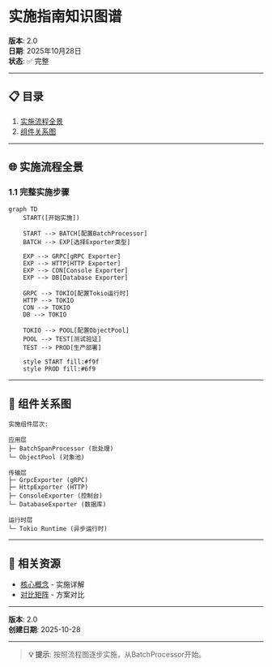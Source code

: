 ﻿# 实施指南知识图谱

**版本**: 2.0  
**日期**: 2025年10月28日  
**状态**: ✅ 完整

---

## 📋 目录

1. [实施流程全景](#1-实施流程全景)
2. [组件关系图](#2-组件关系图)

---

## 🌐 实施流程全景

### 1.1 完整实施步骤

```mermaid
graph TD
    START([开始实施])
    
    START --> BATCH[配置BatchProcessor]
    BATCH --> EXP[选择Exporter类型]
    
    EXP --> GRPC[gRPC Exporter]
    EXP --> HTTP[HTTP Exporter]
    EXP --> CON[Console Exporter]
    EXP --> DB[Database Exporter]
    
    GRPC --> TOKIO[配置Tokio运行时]
    HTTP --> TOKIO
    CON --> TOKIO
    DB --> TOKIO
    
    TOKIO --> POOL[配置ObjectPool]
    POOL --> TEST[测试验证]
    TEST --> PROD[生产部署]
    
    style START fill:#f9f
    style PROD fill:#6f9
```

---

## 🔗 组件关系图

```
实施组件层次:

应用层
├─ BatchSpanProcessor (批处理)
└─ ObjectPool (对象池)

传输层
├─ GrpcExporter (gRPC)
├─ HttpExporter (HTTP)
├─ ConsoleExporter (控制台)
└─ DatabaseExporter (数据库)

运行时层
└─ Tokio Runtime (异步运行时)
```

---

## 🔗 相关资源

- [核心概念](./CONCEPTS.md) - 实施详解
- [对比矩阵](./COMPARISON_MATRIX.md) - 方案对比

---

**版本**: 2.0  
**创建日期**: 2025-10-28

---

> **💡 提示**: 按照流程图逐步实施，从BatchProcessor开始。
